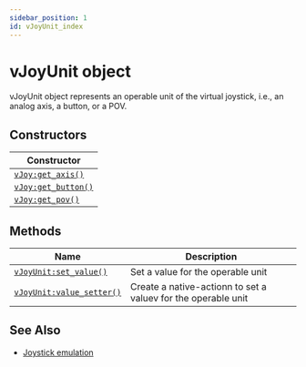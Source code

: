 ```yaml
---
sidebar_position: 1
id: vJoyUnit_index
---
```


# vJoyUnit object
vJoyUnit object represents an operable unit of the virtual joystick, i.e., an analog axis, a button, or a POV.

## Constructors
|Constructor|
|---|
|[`vJoy:get_axis()`](/libs/mapper/vJoy/vJoy-get_axis)
|[`vJoy:get_button()`](/libs/mapper/vJoy/vJoy-get_button)
|[`vJoy:get_pov()`](/libs/mapper/vJoy/vJoy-get_pov)

## Methods
|Name|Description|
|-|-|
|[```vJoyUnit:set_value()```](/libs/mapper/vJoyUnit/vJoyUnit-set_value)|Set a value for the operable unit|
|[```vJoyUnit:value_setter()```](/libs/mapper/vJoyUnit/vJoyUnit-value_setter)|Create a  native-actionn to set a valuev for the operable unit|

## See Also
- [Joystick emulation](/guide/input_emulation/#joystick-emulation)

